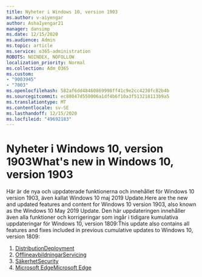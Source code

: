 ```yaml
---
title: Nyheter i Windows 10, version 1903
ms.author: v-aiyengar
author: AshaIyengar21
manager: dansimp
ms.date: 12/15/2020
ms.audience: Admin
ms.topic: article
ms.service: o365-administration
ROBOTS: NOINDEX, NOFOLLOW
localization_priority: Normal
ms.collection: Adm_O365
ms.custom:
- "9003945"
- "7003"
ms.openlocfilehash: 582af6dd48460869998ff41c9e2cc4230fc82b4b
ms.sourcegitcommit: ec88047d550006a1df4b6f10a3f513218113b9a5
ms.translationtype: MT
ms.contentlocale: sv-SE
ms.lasthandoff: 12/15/2020
ms.locfileid: "49692183"
---
```

# <a name="whats-new-in-windows-10-version-1903"></a><span data-ttu-id="34ad3-102">Nyheter i Windows 10, version 1903</span><span class="sxs-lookup"><span data-stu-id="34ad3-102">What's new in Windows 10, version 1903</span></span>

<span data-ttu-id="34ad3-103">Här är de nya och uppdaterade funktionerna och innehållet för Windows 10 version 1903, även kallat Windows 10 maj 2019 Update.</span><span class="sxs-lookup"><span data-stu-id="34ad3-103">Here are the new and updated features and content for Windows 10 version 1903, also known as the Windows 10 May 2019 Update.</span></span> <span data-ttu-id="34ad3-104">Den här uppdateringen innehåller även alla funktioner och korrigeringar som ingår i tidigare kumulativa uppdateringar för Windows 10, version 1809:</span><span class="sxs-lookup"><span data-stu-id="34ad3-104">This update also contains all features and fixes included in previous cumulative updates to Windows 10, version 1809:</span></span>

1. [<span data-ttu-id="34ad3-105">Distribution</span><span class="sxs-lookup"><span data-stu-id="34ad3-105">Deployment</span></span>](https://go.microsoft.com/fwlink/?linkid=2114296)
1. [<span data-ttu-id="34ad3-106">Offlineavbildningar</span><span class="sxs-lookup"><span data-stu-id="34ad3-106">Servicing</span></span>](https://go.microsoft.com/fwlink/?linkid=2114493)
1. [<span data-ttu-id="34ad3-107">Säkerhet</span><span class="sxs-lookup"><span data-stu-id="34ad3-107">Security</span></span>](https://go.microsoft.com/fwlink/?linkid=2114297)
1. [<span data-ttu-id="34ad3-108">Microsoft Edge</span><span class="sxs-lookup"><span data-stu-id="34ad3-108">Microsoft Edge</span></span>](https://go.microsoft.com/fwlink/?linkid=2114298)
